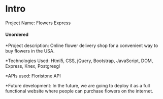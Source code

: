 # Intro
Project Name: Flowers Express

#### Unordered
*Project description: Online flower delivery shop for a convenient way to buy flowers in the USA.

*Technologies Used: Html5, CSS, jQuery, Bootstrap, JavaScript, DOM, Express, Knex, Postgresgl

*APIs used: Floristone API

*Future development: In the future, we are going to deploy it as a full functional website where people can purchase flowers on the internet.
